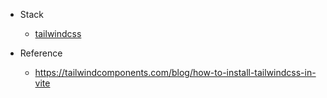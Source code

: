 - Stack

  - [tailwindcss](https://tailwindcss.com/docs/guides/vite)

- Reference
  - https://tailwindcomponents.com/blog/how-to-install-tailwindcss-in-vite
